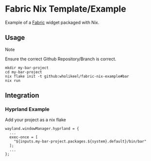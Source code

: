 # Fabric Nix Template/Example

Example of a [Fabric](https://github.com/Fabric-Development/fabric) widget packaged with Nix.


## Usage

>[!NOTE]
> Ensure the correct Github Repository/Branch is correct.
```
mkdir my-bar-project
cd my-bar-project
nix flake init -t github:wholikeel/fabric-nix-example#bar
nix run
```

## Integration

### Hyprland Example

Add your project as a nix flake

```
wayland.windowManager.hyprland = {
  ...
  exec-once = [
    "${inputs.my-bar-project.packages.${system}.default}/bin/bar"
  ];
  ...
};
```

